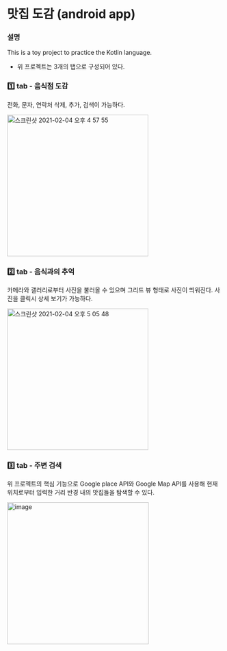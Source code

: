 # 맛집 도감 (android app)

### 설명 
This is a toy project to practice the Kotlin language.
* 위 프로젝트는 3개의 탭으로 구성되어 있다.


### 1️⃣ tab - 음식점 도감
전화, 문자, 연락처 삭제, 추가, 검색이 가능하다.

<img width="330" alt="스크린샷 2021-02-04 오후 4 57 55" src="https://user-images.githubusercontent.com/50979257/106862912-1fc16000-670b-11eb-9511-ba758f31063f.png">



### 2️⃣ tab - 음식과의 추억
카메라와 갤러리로부터 사진을 불러올 수 있으며 그리드 뷰 형태로 사진이 띄워진다.
사진을 클릭시 상세 보기가 가능하다.

<img width="330" alt="스크린샷 2021-02-04 오후 5 05 48" src="https://user-images.githubusercontent.com/50979257/106862997-42537900-670b-11eb-9b6a-bf90c6475d3b.png">



### 3️⃣ tab - 주변 검색 
위 프로젝트의 핵심 기능으로 Google place API와 Google Map API를 사용해
현재 위치로부터 입력한 거리 반경 내의 맛집들을 탐색할 수 있다. 

<img width="331" alt="image" src="https://user-images.githubusercontent.com/50979257/106863038-51d2c200-670b-11eb-9efa-f9bbba7cc608.png">

